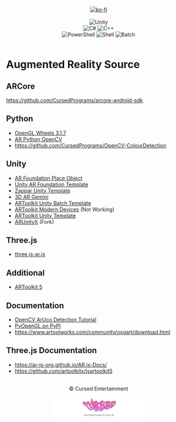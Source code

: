 
  <br>
<div align="center">
  <a href="https://ko-fi.com/cursedentertainment">
    <img src="https://ko-fi.com/img/githubbutton_sm.svg" alt="ko-fi" style="width: 20%;"/>
  </a>
</div>
  <br>
<div align="center"> 
  <img alt="Unity" src="https://img.shields.io/badge/unity%20-%23323330.svg?&style=for-the-badge&logo=unity&logoColor=white"/>     
</div>
<div align="center">
  <img alt="C#" src="https://img.shields.io/badge/C%23-%23323330.svg?&style=for-the-badge&logo=csharp&logoColor=white"/> 
  <img alt="C++" src="https://img.shields.io/badge/C%2B%2B-%23323330.svg?&style=for-the-badge&logo=c%2B%2B&logoColor=white"/>
</div>
<div align="center">
  <img alt="PowerShell" src="https://img.shields.io/badge/PowerShell-%23323330.svg?&style=for-the-badge&logo=powershell&logoColor=white"/>
  <img alt="Shell" src="https://img.shields.io/badge/Shell-%23323330.svg?&style=for-the-badge&logo=gnu-bash&logoColor=white"/>
  <img alt="Batch" src="https://img.shields.io/badge/Batch-%23323330.svg?&style=for-the-badge&logo=windows&logoColor=white"/>
  </div>
<br>

# Augmented Reality Source

## ARCore
https://github.com/CursedPrograms/arcore-android-sdk

## Python
- [OpenGL Wheels 3.1.7](https://github.com/CursedPrograms/OpenGL-Wheels-3.1.7-cp312-Archive)
- [AR Python OpenCV](https://github.com/CursedPrograms/AR-Python-OpenCV)
- https://github.com/CursedPrograms/OpenCV-ColourDetection

## Unity
- [AR Foundation Place Object](https://github.com/CursedPrograms/ARFoundation-PlaceObject)
- [Unity AR Foundation Template](https://github.com/CursedPrograms/Unity-ARFoundation-Template)
- [Zappar Unity Template](https://github.com/CursedPrograms/Zappar-Unity-Template)
- [3D AR Gemini](https://github.com/CursedPrograms/3D-AR-Gemini)
- [ARToolkit Unity Batch Template](https://github.com/CursedPrograms/ARToolkit-Unity-Batch-Template)
- [ARToolkit Modern Devices](https://github.com/CursedPrograms/ARToolkit-Modern-Devices) (Not Working)
- [ARToolkit Unity Template](https://github.com/CursedPrograms/ARToolkit-Unity-Template)
- [ARUnityX](https://github.com/CursedPrograms/arunityx) (Fork)

## Three.js
- [three.js-ar.js](https://github.com/CursedPrograms/three.js-ar.js)

## Additional
- [ARToolkit 5](https://github.com/CursedPrograms/artoolkit5)

## Documentation
- [OpenCV ArUco Detection Tutorial](https://docs.opencv.org/4.x/d5/dae/tutorial_aruco_detection.html)
- [PyOpenGL on PyPI](https://pypi.org/project/PyOpenGL/)
- https://www.artoolworks.com/community/osgart/download.html

## Three.js Documentation
- https://ar-js-org.github.io/AR.js-Docs/
- https://github.com/artoolkitx/jsartoolkit5

<br>
<div align="center">
© Cursed Entertainment
</div>
<br>
<div align="center">
<a href="https://cursed-entertainment.itch.io/" target="_blank">
    <img src="https://github.com/CursedPrograms/cursedentertainment/raw/main/images/logos/logo-wide-grey.png"
        alt="CursedEntertainment Logo" style="width:250px;">
</a>
</div>
